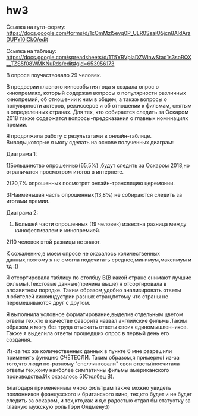 # hw3
Ссылка на гугл-форму: https://docs.google.com/forms/d/1cOmMzl5evq0P_ULR0SsaiO5jcn8AldArzDUPYl0lCkQ/edit

Ссылка на таблицу: https://docs.google.com/spreadsheets/d/1T5YRVplaDZWinwStad1s3soRQX__TZS5f08WMKNuRds/edit#gid=653956173

В опросе поучаствовало 29 человек.

В предверии главного кинособытия года я создала опрос о кинопремиях, который содержал вопросы о популярности различных кинопремий, об отношении к ним в общем, а также вопросы о популярности актеров, режиссеров и об отношении к фильмам, снятым в определенных странах. Для тех, кто собирается следить за Оскаром 2018 также содержатся вопросы-предсказания о главных номинациях премии.

Я продолжила работу с результатами в онлайн-таблице.
 Выводы,которые я могу сделать на основе полученных диаграм:
 
 Диаграма 1:
 
 1)Большинство опрошенных(65,5%) ,будут следить за Оскаром 2018,но ограничатся просмотром итогов в интернете.
 
 2)20,7% опрошенных посмотрят онлайн-трансляцию церемонии.
 
 3)Наименьшая часть опрошенных(13,8%) не собираются следить за итогами премии.
 
 Диаграма 2:
 
 1) Большей части опрошенных (19 человек) известна разница между кинофестивалем и кинопремией.
 
 2)10 человек этой разницы не знают.
 
 К сожалению,в моем опросе не оказалось количественных данных,поэтому я не смогла подсчитать среднее,минимум,максимум и тд :((
 
 Я отсортировала таблицу по столбцу В(В какой стране снимают лучшие фильмы).Текстовые данные(причина выше) я отсортировала в алфавитном порядке. Таким образом,удобно анализировать ответы любителей киноиндустрии разных стран,потому что страны не перемешиваются друг с другом.
 
 Я выполнила условное форматирование,выделив отдельным цветом ответы тех,кто в качестве фаворита назвал английские фильмы.Таким образом,я могу без труда отыскать ответы своих единомышленников.
 Также я выделила ответы прошедших опрос в первый день его создания.
 
 Из-за тех же количественных данных в пункте 6 мне разрешили применить функцию СЧЁТЕСЛИ. Таким образом,я примерно( из-за того,что люди по-разному "спеллинговали" свои ответы)посчитала ответы тех,кому наиболее симпатичны фильмы американского производства.Их оказалось 5(Столбец B).
 
 Благодаря примененным мною фильтрам также можно увидеть поклонников французского и британского кино, тех,кто будет и не будет следить за оскаром, и тех,кто,как и я,с радостью отдал бы статуэтку за главную мужскую роль Гэри Олдмену:))
